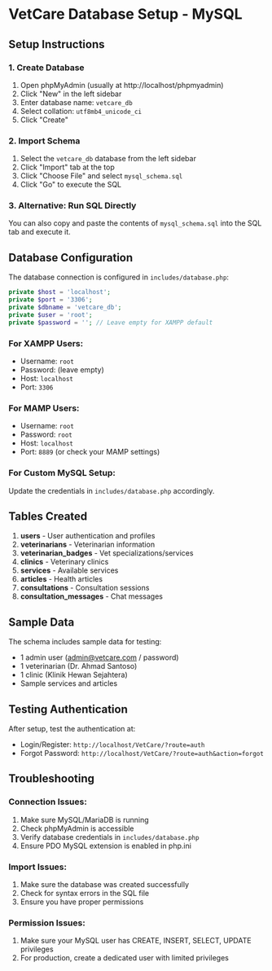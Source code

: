 # VetCare Database Setup - MySQL

## Setup Instructions

### 1. Create Database
1. Open phpMyAdmin (usually at http://localhost/phpmyadmin)
2. Click "New" in the left sidebar
3. Enter database name: `vetcare_db`
4. Select collation: `utf8mb4_unicode_ci`
5. Click "Create"

### 2. Import Schema
1. Select the `vetcare_db` database from the left sidebar
2. Click "Import" tab at the top
3. Click "Choose File" and select `mysql_schema.sql`
4. Click "Go" to execute the SQL

### 3. Alternative: Run SQL Directly
You can also copy and paste the contents of `mysql_schema.sql` into the SQL tab and execute it.

## Database Configuration

The database connection is configured in `includes/database.php`:

```php
private $host = 'localhost';
private $port = '3306';
private $dbname = 'vetcare_db';
private $user = 'root';
private $password = ''; // Leave empty for XAMPP default
```

### For XAMPP Users:
- Username: `root`
- Password: (leave empty)
- Host: `localhost`
- Port: `3306`

### For MAMP Users:
- Username: `root`
- Password: `root`
- Host: `localhost`
- Port: `8889` (or check your MAMP settings)

### For Custom MySQL Setup:
Update the credentials in `includes/database.php` accordingly.

## Tables Created

1. **users** - User authentication and profiles
2. **veterinarians** - Veterinarian information
3. **veterinarian_badges** - Vet specializations/services
4. **clinics** - Veterinary clinics
5. **services** - Available services
6. **articles** - Health articles
7. **consultations** - Consultation sessions
8. **consultation_messages** - Chat messages

## Sample Data

The schema includes sample data for testing:
- 1 admin user (admin@vetcare.com / password)
- 1 veterinarian (Dr. Ahmad Santoso)
- 1 clinic (Klinik Hewan Sejahtera)
- Sample services and articles

## Testing Authentication

After setup, test the authentication at:
- Login/Register: `http://localhost/VetCare/?route=auth`
- Forgot Password: `http://localhost/VetCare/?route=auth&action=forgot`

## Troubleshooting

### Connection Issues:
1. Make sure MySQL/MariaDB is running
2. Check phpMyAdmin is accessible
3. Verify database credentials in `includes/database.php`
4. Ensure PDO MySQL extension is enabled in php.ini

### Import Issues:
1. Make sure the database was created successfully
2. Check for syntax errors in the SQL file
3. Ensure you have proper permissions

### Permission Issues:
1. Make sure your MySQL user has CREATE, INSERT, SELECT, UPDATE privileges
2. For production, create a dedicated user with limited privileges
